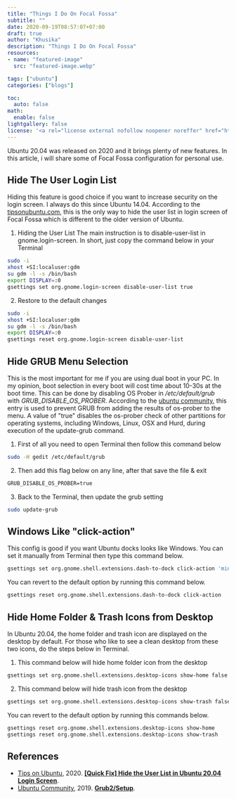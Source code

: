 ```yaml
---
title: "Things I Do On Focal Fossa"
subtitle: ""
date: 2020-09-19T08:57:07+07:00 
draft: true
author: "Khusika"
description: "Things I Do On Focal Fossa"
resources:
- name: "featured-image"
  src: "featured-image.webp"

tags: ["ubuntu"]
categories: ["blogs"]

toc:
  auto: false
math:
  enable: false
lightgallery: false
license: '<a rel="license external nofollow noopener noreffer" href="https://creativecommons.org/licenses/by-nc/4.0/" target="_blank">CC BY-NC 4.0</a>'
---
```


Ubuntu 20.04 was released on 2020 and it brings plenty of new features. In this article, i will share some of Focal Fossa configuration for personal use.
<!--more-->

## Hide The User Login List
Hiding this feature is good choice if you want to increase security on the login screen. I always do this since Ubuntu 14.04. According to the [tipsonubuntu.com](https://tipsonubuntu.com/2020/05/21/hide-user-list-ubuntu-20-04-login-screen/), this is the only way to hide the user list in login screen of Focal Fossa which is different to the older version of Ubuntu.

1. Hiding the User List
The main instruction is to disable-user-list in gnome.login-screen. In short, just copy the command below in your Terminal 
```bash
sudo -i
xhost +SI:localuser:gdm
su gdm -l -s /bin/bash
export DISPLAY=:0
gsettings set org.gnome.login-screen disable-user-list true
```
2. Restore to the default changes
```bash
sudo -i
xhost +SI:localuser:gdm
su gdm -l -s /bin/bash
export DISPLAY=:0
gsettings reset org.gnome.login-screen disable-user-list
```

## Hide GRUB Menu Selection
This is the most important for me if you are using dual boot in your PC. In my opinion, boot selection in every boot will cost time about 10-30s at the boot time. This can be done by disabling OS Prober in _/etc/default/grub_ with _GRUB_DISABLE_OS_PROBER_. According to the [ubuntu community](https://help.ubuntu.com/), this entry is used to prevent GRUB from adding the results of os-prober to the menu. A value of "true" disables the os-prober check of other partitions for operating systems, including Windows, Linux, OSX and Hurd, during execution of the update-grub command.

1. First of all you need to open Terminal then follow this command below
```bash
sudo -H gedit /etc/default/grub
```
2. Then add this flag below on any line, after that save the file & exit
```markdown
GRUB_DISABLE_OS_PROBER=true
```
3. Back to the Terminal, then update the grub setting
```bash
sudo update-grub
```

## Windows Like "click-action"
This config is good if you want Ubuntu docks looks like Windows. You can set it manually from Terminal then type this command below.
```bash
gsettings set org.gnome.shell.extensions.dash-to-dock click-action 'minimize-or-overview'
```

You can revert to the default option by running this command below.
```bash
gsettings reset org.gnome.shell.extensions.dash-to-dock click-action
```

## Hide Home Folder & Trash Icons from Desktop
In Ubuntu 20.04, the home folder and trash icon are displayed on the desktop by default. For those who like to see a clean desktop from these two icons, do the steps below in Terminal.

1. This command below will hide home folder icon from the desktop
```bash
gsettings set org.gnome.shell.extensions.desktop-icons show-home false
```

2. This command below will hide trash icon from the desktop
```bash
gsettings set org.gnome.shell.extensions.desktop-icons show-trash false
```

You can revert to the default option by running this commands below.
```bash
gsettings reset org.gnome.shell.extensions.desktop-icons show-home
gsettings reset org.gnome.shell.extensions.desktop-icons show-trash
```

## References
- [Tips on Ubuntu](https://tipsonubuntu.com/), 2020. **[[Quick Fix] Hide the User List in Ubuntu 20.04 Login Screen](https://tipsonubuntu.com/2020/05/21/hide-user-list-ubuntu-20-04-login-screen/)**.
- [Ubuntu Community](https://help.ubuntu.com/), 2019. **[Grub2/Setup](https://help.ubuntu.com/community/Grub2/Setup)**.
